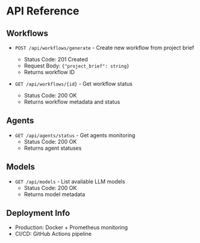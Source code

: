 # API Reference

## Workflows
- `POST /api/workflows/generate` - Create new workflow from project brief  
  - Status Code: 201 Created
  - Request Body: `{"project_brief": string}`  
  - Returns workflow ID

- `GET /api/workflows/{id}` - Get workflow status
  - Status Code: 200 OK
  - Returns workflow metadata and status

## Agents  
- `GET /api/agents/status` - Get agents monitoring
  - Status Code: 200 OK
  - Returns agent statuses

## Models
- `GET /api/models` - List available LLM models
  - Status Code: 200 OK  
  - Returns model metadata

## Deployment Info
- Production: Docker + Prometheus monitoring
- CI/CD: GitHub Actions pipeline